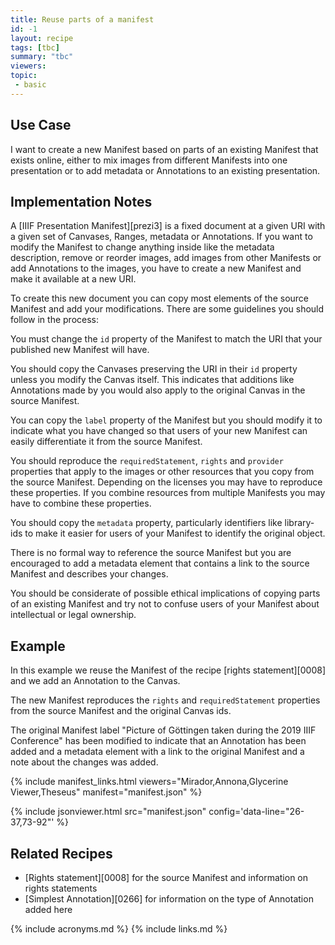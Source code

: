```yaml
---
title: Reuse parts of a manifest
id: -1
layout: recipe
tags: [tbc]
summary: "tbc"
viewers:
topic: 
 - basic
---
```


## Use Case

I want to create a new Manifest based on parts of an existing Manifest that exists online, either to mix images from different Manifests into one presentation or to add metadata or Annotations to an existing presentation.

## Implementation Notes

A [IIIF Presentation Manifest][prezi3] is a fixed document at a given URI with a given set of Canvases, Ranges, metadata or Annotations. If you want to modify the Manifest to change anything inside like the metadata description, remove or reorder images, add images from other Manifests or add Annotations to the images, you have to create a new Manifest and make it available at a new URI. 

To create this new document you can copy most elements of the source Manifest and add your modifications. There are some guidelines you should follow in the process:

You must change the `id` property of the Manifest to match the URI that your published new Manifest will have.

You should copy the Canvases preserving the URI in their `id` property unless you modify the Canvas itself. This indicates that additions like Annotations made by you would also apply to the original Canvas in the source Manifest.

You can copy the `label` property of the Manifest but you should modify it to indicate what you have changed so that users of your new Manifest can easily differentiate it from the source Manifest.

You should reproduce the `requiredStatement`, `rights` and `provider` properties that apply to the images or other resources that you copy from the source Manifest. Depending on the licenses you may have to reproduce these properties. If you combine resources from multiple Manifests you may have to combine these properties.

You should copy the `metadata` property, particularly identifiers like library-ids to make it easier for users of your Manifest to identify the original object. 

There is no formal way to reference the source Manifest but you are encouraged to add a metadata element that contains a link to the source Manifest and describes your changes.

You should be considerate of possible ethical implications of copying parts of an existing Manifest and try not to confuse users of your Manifest about intellectual or legal ownership.


## Example

In this example we reuse the Manifest of the recipe [rights statement][0008] and we add an Annotation to the Canvas.

The new Manifest reproduces the `rights` and `requiredStatement` properties from the source Manifest and the original Canvas ids.

The original Manifest label "Picture of Göttingen taken during the 2019 IIIF Conference" has been modified to indicate that an Annotation has been added and a metadata element with a link to the original Manifest and a note about the changes was added.

{% include manifest_links.html viewers="Mirador,Annona,Glycerine Viewer,Theseus" manifest="manifest.json" %}

{% include jsonviewer.html src="manifest.json" config='data-line="26-37,73-92"' %}

## Related Recipes

* [Rights statement][0008] for the source Manifest and information on rights statements
* [Simplest Annotation][0266] for information on the type of Annotation added here

{% include acronyms.md %}
{% include links.md %}

